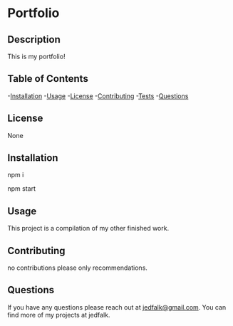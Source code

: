 # Portfolio
## Description
This is my portfolio!

## Table of Contents
-[Installation](#installation)
-[Usage](#usage)
-[License](#license)
-[Contributing](#contributing)
-[Tests](#tests)
-[Questions](#questions)

## License

None      

## Installation
npm i

npm start

## Usage
This project is a compilation of my other finished work.

## Contributing
no contributions please only recommendations.

## Questions
If you have any questions please reach out at jedfalk@gmail.com. You can find more of my projects at jedfalk.
